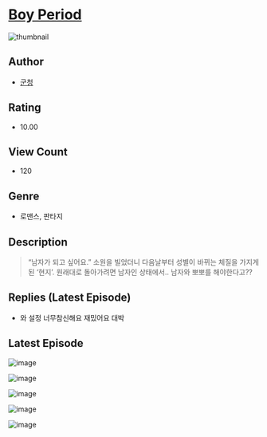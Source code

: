 # [Boy Period](https://comic.naver.com/challenge/list?titleId=810810)
![thumbnail](https://image-comic.pstatic.net/user_contents_data/challenge_comic/2023/05/24/365248/upload_3847589639102871652_480x623.jpeg)

## Author
- [군청](https://comic.naver.com/artistTitle?id=365248)

## Rating
- 10.00

## View Count
- 120

## Genre
- 로맨스, 판타지

## Description
> “남자가 되고 싶어요.” 소원을 빌었더니 다음날부터 성별이 바뀌는 체질을 가지게 된 ‘현지’. 원래대로 돌아가려면 남자인 상태에서.. 남자와 뽀뽀를 해야한다고??

## Replies (Latest Episode)
- 와 설정 너무참신해요 재밌어요 대박

## Latest Episode
![image](https://image-comic.pstatic.net/user_contents_data/challenge_comic/2023/05/24/365248/upload_4122257526508249954.jpeg)

![image](https://image-comic.pstatic.net/user_contents_data/challenge_comic/2023/05/24/365248/upload_7148165014151901284.jpeg)

![image](https://image-comic.pstatic.net/user_contents_data/challenge_comic/2023/05/24/365248/upload_7377848793605290034.jpeg)

![image](https://image-comic.pstatic.net/user_contents_data/challenge_comic/2023/05/24/365248/upload_4050816779988186163.jpeg)

![image](https://image-comic.pstatic.net/user_contents_data/challenge_comic/2023/05/24/365248/upload_7364899634694928182.jpeg)
